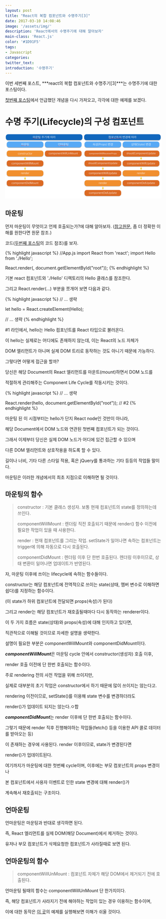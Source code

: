 ```yaml
---
layout: post
title: "React의 복합 컴포넌트와 수명주기[3]"
date: 2017-03-10 14:08:46
image: '/assets/img/'
description: 'React에서의 수명주기에 대해 알아보자'
main-class: 'React.js'
color: '#1D91F5'
tags:
- Javascript
categories:
twitter_text:
introduction: '수명주기'
---
```


이번 세번째 포스트, ***react의 복합 컴포넌트와 수명주기[3]***는 수명주기에 대한 포스팅이다.

[첫번째 포스팅](https://calyfactory.github.io/react%EC%9D%98-%EB%B3%B5%ED%95%A9-%EC%BB%B4%ED%8F%AC%EB%84%8C%ED%8A%B8%EC%99%80-%EC%88%98%EB%AA%85%EC%A3%BC%EA%B8%B0/)에서 언급했던 개념을 다시 가져오고, 각각에 대한 예제를 보겠다.

수명 주기(Lifecycle)의 구성 컴포넌트
===

![lifecycle](https://github.com/CalyFactory/CalyFactory.github.io/blob/master/assets/img/refgjin/post7_flow.png?raw=true)

마운팅
---

먼저 마운팅이 무엇이고 언제 호출되는가?에 대해 알아보자. ([참고원문](http://stackoverflow.com/questions/31556450/what-is-mounting-in-react-js), 좀 더 정확한 이해를 원한다면 원문 참조.)

코드([두번째 포스팅](https://calyfactory.github.io/react%EC%9D%98-%EB%B3%B5%ED%95%A9-%EC%BB%B4%ED%8F%AC%EB%84%8C%ED%8A%B8%EC%99%80-%EC%88%98%EB%AA%85%EC%A3%BC%EA%B8%B0-2/)의 코드 참조)를 보자.


{% highlight javascript %}
//App.js
import React from 'react';
import Hello from './Hello';

React.render(<Hello />, document.getElementById("root")); 
{% endhighlight %}

기본 react 컴포넌트와 './Hello' 디렉토리의 Hello 클래스를 참조한다.

그리고 React.render(...) 부분을 쪼개어 보면 다음과 같다.

{% highlight javascript %}
// ... 생략

let hello = React.createElement(Hello);

// ... 생략
{% endhighlight %}

#1 라인에서, hello는 Hello 컴포넌트를 React 타입으로 불러온다.

이 hello는 실제로는 어디에도 존재하지 않는데, 이는 React의 노드 자체가 

DOM 엘리먼트가 아니며 실제 DOM 트리로 동작하는 것도 아니기 때문에 가능하다.

그렇다면 어떻게 접근을 할까?

당신은 해당 Document의 React 엘리먼트를 마운트(mount)하면서 DOM 노드를

적절하게 관리해주는 Component Life Cycle를 작동시키는 것이다.

{% highlight javascript %}
// ... 생략

React.render(hello, document.getElementById("root")); // #2
{% endhighlight %}

마운팅 된 이 시점부터는 hello가 단지 React node인 것만이 아니라,

해당 Document에서 DOM 노드와 연관된 첫번째 컴포넌트가 되는 것이다.

그래서 이제부터 당신은 실제 DOM 노드가 어디에 있건 접근할 수 있으며 

다른 DOM 엘리먼트와 상호작용을 하도록 할 수 있다. 

길이나 너비, 기타 다른 스타일 적용, 혹은 jQuery를 통과하는 기타 등등의 작업들 말이다.

마운팅은 이러한 개념에서의 최초 지점으로 이해하면 될 것이다.

마운팅의 함수
---
>constructor : 기본 클래스 생성자. 보통 현재 컴포넌트의 state를 정의하는데 쓰인다.
>
>componentWillMount : 렌더링 직전 호출되기 때문에 render() 함수 이전에 필요한 작업이 있을 때 사용한다. 
>
>render : 현재 컴포넌트를 그리는 작업. setState가 일어나면 속하는 컴포넌트는 trigger에 의해 자동으로 다시 호출된다.
>
>componentDidMount : 렌더링 이후 단 한번 호출된다. 렌더링 이후이므로, 상태 변환이 일어나면 업데이트가 반영된다.

자, 마운팅 이후에 쓰이는 lifecycle에 속하는 함수들이다.



constructor는 해당 컴포넌트에 전역적으로 쓰이는 state(상태, 멤버 변수로 이해하면 쉽다)를 지정하는 함수이다.

(이 state가 하위 컴포넌트에 전달되면 props(속성)가 된다)

그리고 render는 해당 컴포넌트가 재호출될때마다 다시 동작하는 renderer이다.

이 두 가지 흐름은 state(상태)와 props(속성)에 대해 인지하고 있다면,

직관적으로 이해될 것이므로 자세한 설명을 생략한다.

설명이 필요한 부분은 componentWillMount와 componentDidMount이다.



***componentWillMount***은 마운팅 cycle 안에서 constructor(생성자) 호출 이후,

render 호출 이전에 단 한번 호출되는 함수이다.

주로 rendering 전의 사전 작업을 위해 쓰이지만,

실제로 대부분의 초기 작업은 constructor에서 하기 때문에 많이 쓰이지는 않는다고.

rendering 이전이므로, setState()를 이용해 state 변수를 변경하더라도

render()가 업데이트 되지는 않는다.ㅇ합



***componentDidMount***는 render 이후에 단 한번 호출되는 함수이다.

그렇기 때문에 render 직후 진행해야하는 작업들(fetch() 등을 이용한 API 콜로 데이터를 받아오는 등)

이 존재하는 경우에 사용된다. render 이후이므로, state가 변경된다면

render()가 업데이트된다.



여기까지가 마운팅에 대한 첫번째 cycle이며, 이후에는 부모 컴포넌트의 props 변경이나

본 컴포넌트에서 사용자 이벤트로 인한 state 변경에 대해 render()가

계속해서 재호출되는 구조이다.



언마운팅
---

언마운팅은 마운팅과 반대로 생각하면 된다.

즉, React 엘리먼트를 실제 DOM(해당 Document)에서 제거하는 것이다.

유저나 부모 컴포넌트가 삭제요청한 컴포넌트가 사라질때로 보면 된다.


언마운팅의 함수
---
>componentWillUnMount : 컴포넌트 자체가 해당 DOM에서 제거되기 전에 호출된다. 

언마운팅 될때의 함수는 componentWillUnMount 단 한가지이다.

즉, 해당 컴포넌트가 사라지기 전에 해야하는 작업이 있는 경우 이용하는 함수이며,

이에 대한 동작은 [이 곳](http://busypeoples.github.io/post/react-component-lifecycle/)의 예제를 실행해보면 이해가 쉬울 것이다.

